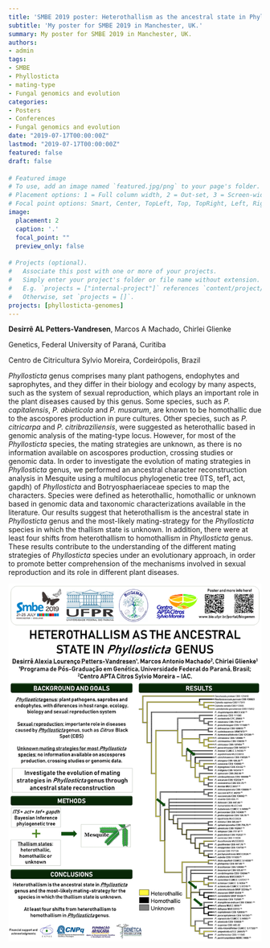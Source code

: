 ```yaml
---
title: 'SMBE 2019 poster: Heterothallism as the ancestral state in Phyllosticta genus'
subtitle: 'My poster for SMBE 2019 in Manchester, UK.'
summary: My poster for SMBE 2019 in Manchester, UK.
authors:
- admin
tags:
- SMBE
- Phyllosticta
- mating-type
- Fungal genomics and evolution
categories:
- Posters
- Conferences
- Fungal genomics and evolution
date: "2019-07-17T00:00:00Z"
lastmod: "2019-07-17T00:00:00Z"
featured: false
draft: false

# Featured image
# To use, add an image named `featured.jpg/png` to your page's folder.
# Placement options: 1 = Full column width, 2 = Out-set, 3 = Screen-width
# Focal point options: Smart, Center, TopLeft, Top, TopRight, Left, Right, BottomLeft, Bottom, BottomRight
image:
  placement: 2
  caption: '.'
  focal_point: ""
  preview_only: false

# Projects (optional).
#   Associate this post with one or more of your projects.
#   Simply enter your project's folder or file name without extension.
#   E.g. `projects = ["internal-project"]` references `content/project/deep-learning/index.md`.
#   Otherwise, set `projects = []`.
projects: [phyllosticta-genomes]
---
```


**Desirrê AL Petters-Vandresen**, Marcos A Machado, Chirlei Glienke

Genetics, Federal University of Paraná, Curitiba


Centro de Citricultura Sylvio Moreira, Cordeirópolis, Brazil


*Phyllosticta* genus comprises many plant pathogens, endophytes and saprophytes, and they differ in their biology and ecology by many aspects, such as the system of sexual reproduction, which plays an important role in the plant diseases caused by this genus. Some species, such as *P. capitalensis*, *P. abieticola* and *P. musarum*, are known to be homothallic due to the ascospores production in pure cultures. Other species, such as *P. citricarpa* and *P. citribraziliensis*, were suggested as heterothallic based in genomic analysis of the mating-type locus. However, for most of the *Phyllosticta* species, the mating strategies are unknown, as there is no information available on ascospores production, crossing studies or genomic data. In order to investigate the evolution of mating strategies in *Phyllosticta* genus, we performed an ancestral character reconstruction analysis in Mesquite using a multilocus phylogenetic tree (ITS, tef1, act, gapdh) of *Phyllosticta* and Botryosphaeriaceae species to map the characters. Species were defined as heterothallic, homothallic or unknown based in genomic data and taxonomic characterizations available in the literature. Our results suggest that heterothallism is the ancestral state in *Phyllosticta* genus and the most-likely mating-strategy for the *Phyllosticta* species in which the thallism state is unknown. In addition, there were at least four shifts from heterothallism to homothallism in *Phyllosticta* genus. These results contribute to the understanding of the different mating strategies of *Phyllosticta* species under an evolutionary approach, in order to promote better comprehension of the mechanisms involved in sexual reproduction and its role in different plant diseases.


![Poster](Poster.jpg)
